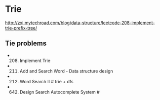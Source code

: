 # Trie

http://zxi.mytechroad.com/blog/data-structure/leetcode-208-implement-trie-prefix-tree/

## Tie problems
- 208. Implement Trie
- 211. Add and Search Word - Data structure design
- 212. Word Search II            # trie + dfs
- 642. Design Search Autocomplete System       # 


